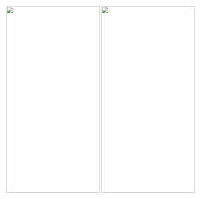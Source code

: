 
<img src="https://user-images.githubusercontent.com/113818392/200130879-5fd99ebe-2a92-4d0e-97c4-de1c8b733c3b.jpg"  height = "500" width = "250">
<img src="https://user-images.githubusercontent.com/113818392/200482142-b767c816-b3d6-43fa-9497-68162058c977.jpg"  height = "500" width = "250">
